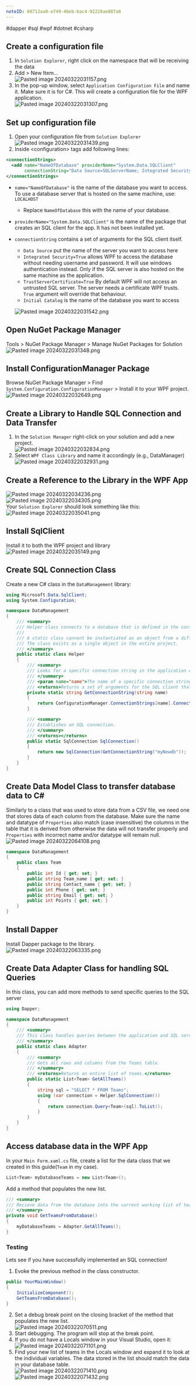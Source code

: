 ```yaml
---
noteID: 60712aa0-e749-46eb-bac4-92228ae887a8
---
```

#dapper #sql #wpf #dotnet #csharp 
## Create a configuration file
1. In `Solution Explorer`, right click on the namespace that will be receiving the data 
2. Add > New Item...<br>
![Pasted image 20240322031157.png](../../../04_Media/Pasted%20image%2020240322031157.png)
3. In the pop-up window, select `Application Configuration File` and name it. Make sure it is for C#. This will create a configuration file for the WPF application.<br>
![Pasted image 20240322031307.png](../../../04_Media/Pasted%20image%2020240322031307.png)
## Set up configuration file
1. Open your configuration file from `Solution Explorer`<br>
   ![Pasted image 20240322031439.png](../../../04_Media/Pasted%20image%2020240322031439.png)
2. Inside \<configuration> tags add following lines:<br>
```xml
<connectionStrings>
  <add name="NameOfDatabase" providerName="System.Data.SQLClient"
       connectionString="Data Source=SQLServerName; Integrated Security=True; TrustServerCertificate=True; Initial Catalog=NameOfDatabase" />
</connectionStrings>
```
- `name="NameOfDatabase"` is the name of the database you want to access. To use a database server that is hosted on the same machine, use: `LOCALHOST`
	- Replace `NameOfDatabase` this with the name of your database.
- `providerName="System.Data.SQLClient"` is the name of the package that creates an SQL client for the app. It has not been installed yet.
- `connectionString` contains a set of arguments for the SQL client itself.
	-  `Data Source` put the name of the server you want to access here
	- `Integrated Security=True` allows WPF to access the database without needing username and password. It will use windows authentication instead. Only if the SQL server is also hosted on the same machine as the application.
	- `TrustServerCertificate=True` By default WPF will not access an untrusted SQL server. The server needs a certificate WPF trusts. `True` argument will override that behaviour.
	- `Initial Catalog` is the name of the database you want to access

    ![Pasted image 20240322031542.png](../../../04_Media/Pasted%20image%2020240322031542.png)
## Open NuGet Package Manager
Tools > NuGet Package Manager > Manage NuGet Packages for Solution<br>![Pasted image 20240322031348.png](../../../04_Media/Pasted%20image%2020240322031348.png)
## Install ConfigurationManager Package
Browse NuGet Package Manager > Find `System.Configuration.ConfigurationManager` > Install it to your WPF project.<br>
![Pasted image 20240322032649.png](../../../04_Media/Pasted%20image%2020240322032649.png)
## Create a Library to Handle SQL Connection and Data Transfer
1. In the `Solution Manager` right-click on your solution and add a new project.<br>![Pasted image 20240322032834.png](../../../04_Media/Pasted%20image%2020240322032834.png)
3. Select `WPF Class Library` and name it accordingly (e.g., DataManager) <br>![Pasted image 20240322032931.png](../../../04_Media/Pasted%20image%2020240322032931.png)
## Create a Reference to the Library in the WPF App
![Pasted image 20240322034236.png](../../../04_Media/Pasted%20image%2020240322034236.png)
![Pasted image 20240322034305.png](../../../04_Media/Pasted%20image%2020240322034305.png)<br>
Your `Solution Explorer` should look something like this:<br>
![Pasted image 20240322035041.png](../../../04_Media/Pasted%20image%2020240322035041.png)
## Install SqlClient
Install it to both the WPF project and library<br>
![Pasted image 20240322035149.png](../../../04_Media/Pasted%20image%2020240322035149.png)
## Create SQL Connection Class
Create a new C# class in the `DataManagement` library:
```c#
using Microsoft.Data.SqlClient;
using System.Configuration;

namespace DataManagement
{
    /// <summary>
    /// Helper class connects to a database that is defined in the configuration file.
    /// 
    /// A static class cannont be instantiated as an object from a different class.
    /// The class exists as a single object in the entire project.
    /// </summary>
    public static class Helper
    {
        /// <summary>
        /// Looks for a specific connection string in the application configuration file.
        /// </summary>
        /// <param name="name">The name of a specific connection string that needs to be accessed.</param>
        /// <returns>Returns a set of arguments for the SQL client that is defined in the applicatoin configuration file.</returns>
        private static string GetConnectionString(string name)
        {
            return ConfigurationManager.ConnectionStrings[name].ConnectionString;
        }

        /// <summary>
        /// Establishes an SQL connection.
        /// </summary>
        /// <returns></returns>
        public static SqlConnection SqlConnection()
        {
            return new SqlConnection(GetConnectionString("myNewdb"));
        }
    }
}
```
## Create Data Model Class to transfer database data to C\#
Similarly to a class that was used to store data from a CSV file, we need one that stores data of each column from the database. Make sure the name and datatype of `Properties` also match (case insensitive) the columns in the table that it is derived from otherwise the data will not transfer properly and `Properties` with incorrect name and/or datatype will remain null.<br>
![Pasted image 20240322064108.png](../../../04_Media/Pasted%20image%2020240322064108.png)<br>
```C#
namespace DataManagement
{
    public class Team
    {
        public int Id { get; set; }
        public string Team_name { get; set; }
        public string Contact_name { get; set; }
        public int Phone { get; set; }
        public string Email { get; set; }
        public int Points { get; set; }
    }
}
```

## Install Dapper
Install Dapper package to the library.<br>
![Pasted image 20240322063335.png](../../../04_Media/Pasted%20image%2020240322063335.png)

## Create Data Adapter Class for handling SQL Queries
In this class, you can add more methods to send specific queries to the SQL server
```C#
using Dapper;

namespace DataManagement
{
    /// <summary>
    /// This class handles queries between the application and SQL server.
    /// </summary>
    public static class Adapter
    {
        /// <summary>
        /// Gets all rows and columns from the Teams table.
        /// </summary>
        /// <returns>Returns an entire list of teams.</returns>
        public static List<Team> GetAllTeams()
        {
            string sql = "SELECT * FROM Teams";
            using (var connection = Helper.SqlConnection())
            {
                return connection.Query<Team>(sql).ToList();
            }
        }
    }
}
```

## Access database data in the WPF App
In your `Main Form.xaml.cs` file, create a list for the data class that we created in this guide(`Team` in my case).
```C#
List<Team> myDatabaseTeams = new List<Team>();
```
Add a method that populates the new list.
```C#
/// <summary>
/// Recieve data from the database into the current working list of teams
/// </summary>
private void GetTeamsFromDatabase()
{
    myDatabaseTeams = Adapter.GetAllTeams();
}
```
### Testing
Lets see if you have successfully implemented an SQL connection!
1. Evoke the previous method in the class constructor.
```C#
public YourMainWindow()
{
	InitializeComponent();
	GetTeamsFromDatabase();
}
```
2. Set a debug break point on the closing bracket of the method that populates the new list.<br>
![Pasted image 20240322070511.png](../../../04_Media/Pasted%20image%2020240322070511.png)<br>
3. Start debugging. The program will stop at the break point.
4. If you do not have a Locals window in your Visual Studio, open it: <br> ![Pasted image 20240322071101.png](../../../04_Media/Pasted%20image%2020240322071101.png)
5. Find your new list of teams in the Locals window and expand it to look at the individual variables. The data stored in the list should match the data in your database table.<br>![Pasted image 20240322071410.png](../../../04_Media/Pasted%20image%2020240322071410.png)<br>![Pasted image 20240322071432.png](../../../04_Media/Pasted%20image%2020240322071432.png)

